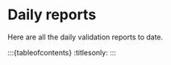 # Daily reports

Here are all the daily validation reports to date.

:::{tableofcontents}
:titlesonly:
:::
